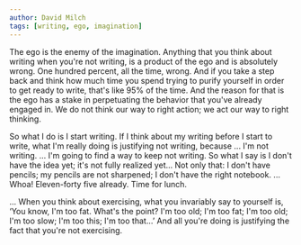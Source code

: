 ```yaml
---
author: David Milch
tags: [writing, ego, imagination]
---
```

The ego is the enemy of the imagination. Anything that you think about writing when you're not writing, is a product of the ego and is absolutely wrong. One hundred percent, all the time, wrong. And if you take a step back and think how much time you spend trying to purify yourself in order to get ready to write, that's like 95% of the time. And the reason for that is the ego has a stake in perpetuating the behavior that you've already engaged in. We do not think our way to right action; we act our way to right thinking.

So what I do is I start writing. If I think about my writing before I start to write, what I'm really doing is justifying not writing, because ... I'm not writing. ... I'm going to find a way to keep not writing. So what I say is I don't have the idea yet; it's not fully realized yet... Not only that: I don't have pencils; my pencils are not sharpened; I don't have the right notebook. ... Whoa! Eleven-forty five already. Time for lunch.

... When you think about exercising, what you invariably say to yourself is, ‘You know, I'm too fat. What's the point? I'm too old; I'm too fat; I'm too old; I'm too slow; I'm too this; I'm too that...’ And all you're doing is justifying the fact that you're not exercising.